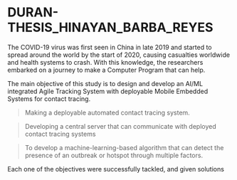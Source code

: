 # DURAN-THESIS_HINAYAN_BARBA_REYES
 The COVID-19 virus was first seen in China in late 2019 and started to spread around the world by the start of 2020, causing casualties worldwide and health systems to crash. With this knowledge, the researchers embarked on a journey to make a Computer Program that can help. 


The main objective of this study is to design and develop an AI/ML integrated Agile Tracking System with deployable Mobile Embedded Systems for contact tracing.

   > Making a deployable automated contact tracing system.

   > Developing a central server that can communicate with deployed contact tracing systems


 > To develop a machine-learning-based algorithm that can detect the presence of an outbreak or hotspot through multiple factors. 

Each one of the objectives were successfully tackled, and given solutions
